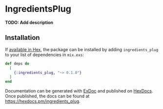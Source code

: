 # IngredientsPlug

**TODO: Add description**

## Installation

If [available in Hex](https://hex.pm/docs/publish), the package can be installed
by adding `ingredients_plug` to your list of dependencies in `mix.exs`:

```elixir
def deps do
  [
    {:ingredients_plug, "~> 0.1.0"}
  ]
end
```

Documentation can be generated with [ExDoc](https://github.com/elixir-lang/ex_doc)
and published on [HexDocs](https://hexdocs.pm). Once published, the docs can
be found at <https://hexdocs.pm/ingredients_plug>.

